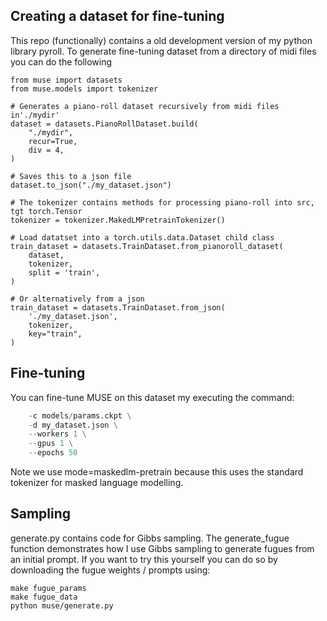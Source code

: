 ## Creating a dataset for fine-tuning

This repo (functionally) contains a old development version of my python library pyroll. To generate fine-tuning dataset from a directory of midi files you can do the following

```
from muse import datasets
from muse.models import tokenizer

# Generates a piano-roll dataset recursively from midi files in'./mydir'
dataset = datasets.PianoRollDataset.build(
    "./mydir",
    recur=True,
    div = 4, 
)

# Saves this to a json file
dataset.to_json("./my_dataset.json")

# The tokenizer contains methods for processing piano-roll into src, tgt torch.Tensor
tokenizer = tokenizer.MakedLMPretrainTokenizer()

# Load datatset into a torch.utils.data.Dataset child class
train_dataset = datasets.TrainDataset.from_pianoroll_dataset(
    dataset,
    tokenizer,
    split = 'train',
)

# Or alternatively from a json
train_dataset = datasets.TrainDataset.from_json(
    './my_dataset.json',
    tokenizer,
    key="train",
)
```

## Fine-tuning

You can fine-tune MUSE on this dataset my executing the command:

```python muse/train.py --mode maskedlm-pretrain \
    -c models/params.ckpt \
    -d my_dataset.json \
    --workers 1 \
    --gpus 1 \
    --epochs 50
```

Note we use mode=maskedlm-pretrain because this uses the standard tokenizer for masked language modelling. 

## Sampling

generate.py contains code for Gibbs sampling. The generate_fugue function demonstrates how I use Gibbs sampling to generate fugues from an initial prompt. If you want to try this yourself you can do so by downloading the fugue weights / prompts using:

```
make fugue_params
make fugue_data
python muse/generate.py
```
